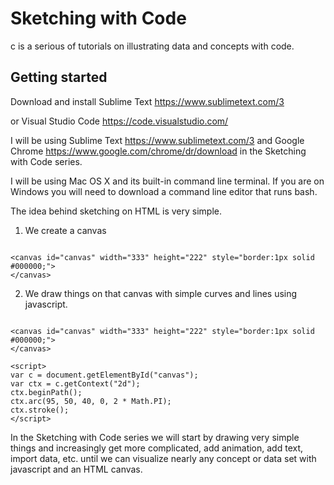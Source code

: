 # Sketching with Code

c is a serious of tutorials on illustrating data and concepts with code.

## Getting started

Download and install Sublime Text <a href='https://www.sublimetext.com/3'>https://www.sublimetext.com/3</a>

or Visual Studio Code <a href='https://code.visualstudio.com/'>https://code.visualstudio.com/</a>  

I will be using Sublime Text <a href='https://www.sublimetext.com/3'>https://www.sublimetext.com/3</a> and Google Chrome   <a href='https://www.google.com/chrome/dr/download'>https://www.google.com/chrome/dr/download</a> in the Sketching with Code series.   

I will be using Mac OS X and its built-in command line terminal. If you are on Windows you will need to download a command line editor that runs bash.

The idea behind sketching on HTML is very simple.

1. We create a canvas

```html:

<canvas id="canvas" width="333" height="222" style="border:1px solid #000000;">
</canvas>

```

2. We draw things on that canvas with simple curves and lines using javascript.



```html:

<canvas id="canvas" width="333" height="222" style="border:1px solid #000000;">
</canvas>

<script>
var c = document.getElementById("canvas");
var ctx = c.getContext("2d");
ctx.beginPath();
ctx.arc(95, 50, 40, 0, 2 * Math.PI);
ctx.stroke();
</script>

```

In the Sketching with Code series we will start by drawing very simple things and increasingly get more complicated, add animation, add text, import data, etc. until we can visualize nearly any concept or data set with javascript and an HTML canvas.



